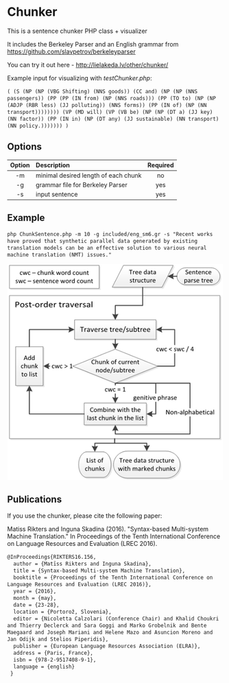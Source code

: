 Chunker
===================================
This is a sentence chunker PHP class + visualizer

It includes the Berkeley Parser and an English grammar from https://github.com/slavpetrov/berkeleyparser

You can try it out here - http://lielakeda.lv/other/chunker/

Example input for visualizing with _testChunker.php_:

	( (S (NP (NP (VBG Shifting) (NNS goods)) (CC and) (NP (NP (NNS passengers)) (PP (PP (IN from) (NP (NNS roads))) (PP (TO to) (NP (NP (ADJP (RBR less) (JJ polluting)) (NNS forms)) (PP (IN of) (NP (NN transport)))))))) (VP (MD will) (VP (VB be) (NP (NP (DT a) (JJ key) (NN factor)) (PP (IN in) (NP (DT any) (JJ sustainable) (NN transport) (NN policy.))))))) )

	
Options
---------

| Option | Description                          | Required |
|:------:|:-------------------------------------|:--------:|
| -m     | minimal desired length of each chunk | no       |
| -g     | grammar file for Berkeley Parser     | yes      |
| -s     | input sentence                       | yes      |
	
Example
---------

```shell
php ChunkSentence.php -m 10 -g included/eng_sm6.gr -s "Recent works have proved that synthetic parallel data generated by existing translation models can be an effective solution to various neural machine translation (NMT) issues."
```	

![N|Solid](https://github.com/M4t1ss/chunker/blob/master/included/chunking.png?raw=true)


Publications
---------

If you use the chunker, please cite the following paper:

Matiss Rikters and Inguna Skadina (2016). "Syntax-based Multi-system Machine Translation." In Proceedings of the Tenth International Conference on Language Resources and Evaluation (LREC 2016).

```
@InProceedings{RIKTERS16.156,
  author = {Matīss Rikters and Inguna Skadina},
  title = {Syntax-based Multi-system Machine Translation},
  booktitle = {Proceedings of the Tenth International Conference on Language Resources and Evaluation (LREC 2016)},
  year = {2016},
  month = {may},
  date = {23-28},
  location = {Portorož, Slovenia},
  editor = {Nicoletta Calzolari (Conference Chair) and Khalid Choukri and Thierry Declerck and Sara Goggi and Marko Grobelnik and Bente Maegaard and Joseph Mariani and Helene Mazo and Asuncion Moreno and Jan Odijk and Stelios Piperidis},
  publisher = {European Language Resources Association (ELRA)},
  address = {Paris, France},
  isbn = {978-2-9517408-9-1},
  language = {english}
 }
```